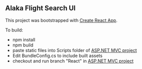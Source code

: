 ## Alaka Flight Search UI

This project was bootstrapped with [Create React App](https://github.com/facebookincubator/create-react-app).

To build:
* npm install
* npm build
* paste static files into Scripts folder of [ASP.NET MVC project](https://github.com/istrupin/Alaska-Flight-Search)
* Edit BundleConfig.cs to include built assets
* checkout and run branch "React" in [ASP.NET MVC project](https://github.com/istrupin/Alaska-Flight-Search)

